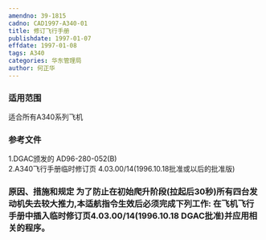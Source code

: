 ```yaml
---
amendno: 39-1815  
cadno: CAD1997-A340-01  
title: 修订飞行手册  
publishdate: 1997-01-07  
effdate: 1997-01-08  
tags: A340  
categories: 华东管理局  
author: 何正华  
---
```

  
### 适用范围  
适合所有A340系列飞机  
  
<!--more-->  
### 参考文件  
1.DGAC颁发的 AD96-280-052(B)  
    2.A340飞行手册临时修订页 4.03.00/14(1996.10.18批准或以后的批准版)  
  
### 原因、措施和规定 为了防止在初始爬升阶段(拉起后30秒)所有四台发动机失去较大推力,本适航指令生效后必须完成下列工作:     在飞机飞行手册中插入临时修订页4.03.00/14(1996.10.18 DGAC批准)并应用相关的程序。  
